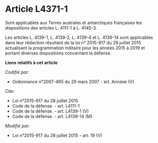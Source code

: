 # Article L4371-1

Sont applicables aux Terres australes et antarctiques françaises les dispositions des articles L. 4111-1 à L. 4145-3. 

Les articles L. 4139-1, L. 4139-2, L. 4139-4 et L. 4139-14 sont applicables dans leur rédaction résultant de la loi n°
2015-917 du 28 juillet 2015 actualisant la programmation militaire pour les années 2015 à 2019 et portant diverses
dispositions concernant la défense.

**Liens relatifs à cet article**

_Codifié par_:

  - Ordonnance n°2007-465 du 29 mars 2007 - art. Annexe (V)

_Cite_:

  - Loi n°2015-917 du 28 juillet 2015
  - Code de la défense. - art. L4111-1
  - Code de la défense. - art. L4139-1 (V)
  - Code de la défense. - art. L4139-14 (M)

_Modifié par_:

  - Loi n°2015-917 du 28 juillet 2015 - art. 19 (V)
